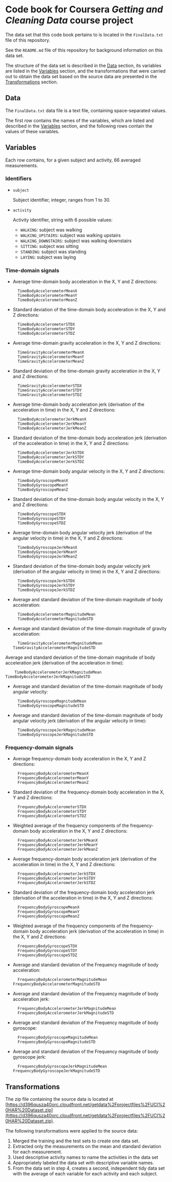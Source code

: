 # Code book for Coursera *Getting and Cleaning Data* course project

The data set that this code book pertains to is located in the `FinalData.txt` file of this repository.

See the `README.md` file of this repository for background information on this data set.

The structure of the data set is described in the [Data](#data) section, its variables are listed in the [Variables](#variables) section, and the transformations that were carried out to obtain the data set based on the source data are presented in the [Transformations](#transformations) section.

## Data <a name=data></a>

The `FinalData.txt` data file is a text file, containing space-separated values.

The first row contains the names of the variables, which are listed and described in the [Variables](#variables) section, and the following rows contain the values of these variables. 

## Variables <a name=variables></a>

Each row contains, for a given subject and activity, 66 averaged measurements.

### Identifiers <a name=identifiers></a>

- `subject`

	Subject identifier, integer, ranges from 1 to 30.

- `activity`

	Activity identifier, string with 6 possible values: 
	- `WALKING`: subject was walking
	- `WALKING_UPSTAIRS`: subject was walking upstairs
	- `WALKING_DOWNSTAIRS`: subject was walking downstairs
	- `SITTING`: subject was sitting
	- `STANDING`: subject was standing
	- `LAYING`: subject was laying

### Time-domain signals

- Average time-domain body acceleration in the X, Y and Z directions:

        TimeBodyAccelerometerMeanX
        TimeBodyAccelerometerMeanY 
        TimeBodyAccelerometerMeanZ 

- Standard deviation of the time-domain body acceleration in the X, Y and Z directions:

        TimeBodyAccelerometerSTDX
        TimeBodyAccelerometerSTDY 
        TimeBodyAccelerometerSTDZ 

- Average time-domain gravity acceleration in the X, Y and Z directions:

        TimeGravityAccelerometerMeanX 
        TimeGravityAccelerometerMeanY 
        TimeGravityAccelerometerMeanZ
        
- Standard deviation of the time-domain gravity acceleration in the X, Y and Z directions:

        TimeGravityAccelerometerSTDX 
        TimeGravityAccelerometerSTDY 
        TimeGravityAccelerometerSTDZ 

- Average time-domain body acceleration jerk (derivation of the acceleration in time) in the X, Y and Z directions:

        TimeBodyAccelerometerJerkMeanX 
        TimeBodyAccelerometerJerkMeanY 
        TimeBodyAccelerometerJerkMeanZ 

- Standard deviation of the time-domain body acceleration jerk (derivation of the acceleration in time) in the X, Y and Z directions:

        TimeBodyAccelerometerJerkSTDX 
        TimeBodyAccelerometerJerkSTDY 
        TimeBodyAccelerometerJerkSTDZ 

- Average time-domain body angular velocity in the X, Y and Z directions:

        TimeBodyGyroscopeMeanX 
        TimeBodyGyroscopeMeanY 
        TimeBodyGyroscopeMeanZ 

- Standard deviation of the time-domain body angular velocity in the X, Y and Z directions:

        TimeBodyGyroscopeSTDX 
        TimeBodyGyroscopeSTDY 
        TimeBodyGyroscopeSTDZ 

- Average time-domain body angular velocity jerk (derivation of the angular velocity in time) in the X, Y and Z directions:

        TimeBodyGyroscopeJerkMeanX 
        TimeBodyGyroscopeJerkMeanY 
        TimeBodyGyroscopeJerkMeanZ 

- Standard deviation of the time-domain body angular velocity jerk (derivation of the angular velocity in time) in the X, Y and Z directions:

        TimeBodyGyroscopeJerkSTDX 
        TimeBodyGyroscopeJerkSTDY 
        TimeBodyGyroscopeJerkSTDZ 

- Average and standard deviation of the time-domain magnitude of body acceleration:

        TimeBodyAccelerometerMagnitudeMean 
        TimeBodyAccelerometerMagnitudeSTD 

- Average and standard deviation of the time-domain magnitude of gravity acceleration:

        TimeGravityAccelerometerMagnitudeMean                                   TimeGravityAccelerometerMagnitudeSTD 

Average and standard deviation of the time-domain magnitude of body acceleration jerk (derivation of the acceleration in time):

        TimeBodyAccelerometerJerkMagnitudeMean                                  TimeBodyAccelerometerJerkMagnitudeSTD 

- Average and standard deviation of the time-domain magnitude of body angular velocity:

        TimeBodyGyroscopeMagnitudeMean 
        TimeBodyGyroscopeMagnitudeSTD 

- Average and standard deviation of the time-domain magnitude of body angular velocity jerk (derivation of the angular velocity in time):

        TimeBodyGyroscopeJerkMagnitudeMean 
        TimeBodyGyroscopeJerkMagnitudeSTD 

### Frequency-domain signals

- Average frequency-domain body acceleration in the X, Y and Z directions:

        FrequencyBodyAccelerometerMeanX 
        FrequencyBodyAccelerometerMeanY 
        FrequencyBodyAccelerometerMeanZ 

- Standard deviation of the frequency-domain body acceleration in the X, Y and Z directions:

        FrequencyBodyAccelerometerSTDX 
        FrequencyBodyAccelerometerSTDY 
        FrequencyBodyAccelerometerSTDZ 

- Weighted average of the frequency components of the frequency-domain body acceleration in the X, Y and Z directions:

        FrequencyBodyAccelerometerJerkMeanX 
        FrequencyBodyAccelerometerJerkMeanY 
        FrequencyBodyAccelerometerJerkMeanZ 

- Average frequency-domain body acceleration jerk (derivation of the acceleration in time) in the X, Y and Z directions:

        FrequencyBodyAccelerometerJerkSTDX 
        FrequencyBodyAccelerometerJerkSTDY 
        FrequencyBodyAccelerometerJerkSTDZ 

- Standard deviation of the frequency-domain body acceleration jerk (derivation of the acceleration in time) in the X, Y and Z directions:

        FrequencyBodyGyroscopeMeanX 
        FrequencyBodyGyroscopeMeanY 
        FrequencyBodyGyroscopeMeanZ 

- Weighted average of the frequency components of the frequency-domain body acceleration jerk (derivation of the acceleration in time) in the X, Y and Z directions:

        FrequencyBodyGyroscopeSTDX 
        FrequencyBodyGyroscopeSTDY 
        FrequencyBodyGyroscopeSTDZ 

- Average and standard deviation of the Frequency magnitude of body acceleration:

        FrequencyBodyAccelerometerMagnitudeMean                                 FrequencyBodyAccelerometerMagnitudeSTD 

- Average and standard deviation of the Frequency magnitude of body acceleration jerk:

        FrequencyBodyAccelerometerJerkMagnitudeMean 
        FrequencyBodyAccelerometerJerkMagnitudeSTD 

- Average and standard deviation of the Frequency magnitude of body gyroscope:

        FrequencyBodyGyroscopeMagnitudeMean 
        FrequencyBodyGyroscopeMagnitudeSTD 

- Average and standard deviation of the Frequency magnitude of body gyroscope jerk:

        FrequencyBodyGyroscopeJerkMagnitudeMean                                 FrequencyBodyGyroscopeJerkMagnitudeSTD

## Transformations <a name=transformations></a>

The zip file containing the source data is located at [https://d396qusza40orc.cloudfront.net/getdata%2Fprojectfiles%2FUCI%20HAR%20Dataset.zip](https://d396qusza40orc.cloudfront.net/getdata%2Fprojectfiles%2FUCI%20HAR%20Dataset.zip).

The following transformations were applied to the source data:

1. Merged the training and the test sets to create one data set.
2. Extracted only the measurements on the mean and standard deviation for each measurement.
3. Used descriptive activity names to name the activities in the data set
4. Appropriately labeled the data set with descriptive variable names.
5. From the data set in step 4, creates a second, independent tidy data set with the average of each variable for each activity and each subject.

